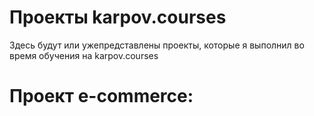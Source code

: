 # Проекты karpov.courses 
Здесь будут или ужепредставлены проекты, которые я выполнил во время обучения на karpov.courses

# Проект e-commerce: 
